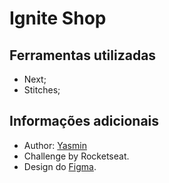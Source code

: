 # Ignite Shop

## Ferramentas utilizadas

- Next;
- Stitches;

## Informações adicionais

- Author: [Yasmin](https://www.linkedin.com/in/yasmin-goncalves/)
- Challenge by Rocketseat.
- Design do [Figma](https://www.figma.com/file/8fDd9d36Fxbxwqizo3Zn2h/Ignite-Shop-(Copy)?node-id=0%3A1&t=vhTnvyyhTBcSZEwY-00).